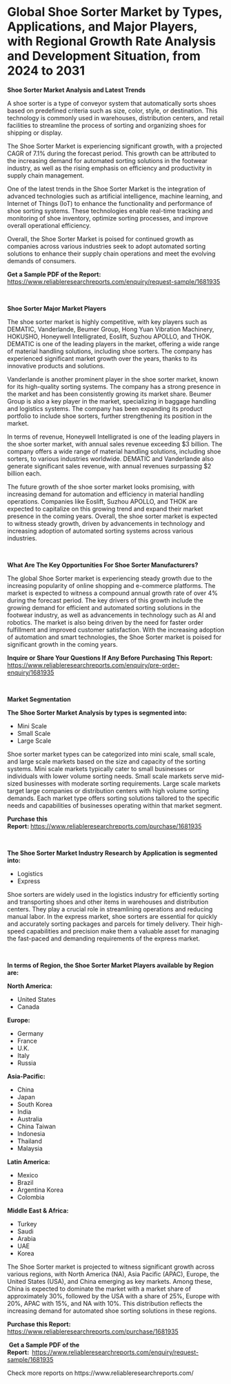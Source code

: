 <p><h1>Global Shoe Sorter Market by Types, Applications, and Major Players, with Regional Growth Rate Analysis and Development Situation, from 2024 to 2031</h1></p><p><strong>Shoe Sorter Market Analysis and Latest Trends</strong></p>
<p><p>A shoe sorter is a type of conveyor system that automatically sorts shoes based on predefined criteria such as size, color, style, or destination. This technology is commonly used in warehouses, distribution centers, and retail facilities to streamline the process of sorting and organizing shoes for shipping or display.</p><p>The Shoe Sorter Market is experiencing significant growth, with a projected CAGR of 7.1% during the forecast period. This growth can be attributed to the increasing demand for automated sorting solutions in the footwear industry, as well as the rising emphasis on efficiency and productivity in supply chain management.</p><p>One of the latest trends in the Shoe Sorter Market is the integration of advanced technologies such as artificial intelligence, machine learning, and Internet of Things (IoT) to enhance the functionality and performance of shoe sorting systems. These technologies enable real-time tracking and monitoring of shoe inventory, optimize sorting processes, and improve overall operational efficiency.</p><p>Overall, the Shoe Sorter Market is poised for continued growth as companies across various industries seek to adopt automated sorting solutions to enhance their supply chain operations and meet the evolving demands of consumers.</p></p>
<p><strong>Get a Sample PDF of the Report:&nbsp;</strong> <a href="https://www.reliableresearchreports.com/enquiry/request-sample/1681935">https://www.reliableresearchreports.com/enquiry/request-sample/1681935</a></p>
<p>&nbsp;</p>
<p><strong>Shoe Sorter Major Market Players</strong></p>
<p><p>The shoe sorter market is highly competitive, with key players such as DEMATIC, Vanderlande, Beumer Group, Hong Yuan Vibration Machinery, HOKUSHO, Honeywell Intelligrated, Eoslift, Suzhou APOLLO, and THOK. DEMATIC is one of the leading players in the market, offering a wide range of material handling solutions, including shoe sorters. The company has experienced significant market growth over the years, thanks to its innovative products and solutions.</p><p>Vanderlande is another prominent player in the shoe sorter market, known for its high-quality sorting systems. The company has a strong presence in the market and has been consistently growing its market share. Beumer Group is also a key player in the market, specializing in baggage handling and logistics systems. The company has been expanding its product portfolio to include shoe sorters, further strengthening its position in the market.</p><p>In terms of revenue, Honeywell Intelligrated is one of the leading players in the shoe sorter market, with annual sales revenue exceeding $3 billion. The company offers a wide range of material handling solutions, including shoe sorters, to various industries worldwide. DEMATIC and Vanderlande also generate significant sales revenue, with annual revenues surpassing $2 billion each.</p><p>The future growth of the shoe sorter market looks promising, with increasing demand for automation and efficiency in material handling operations. Companies like Eoslift, Suzhou APOLLO, and THOK are expected to capitalize on this growing trend and expand their market presence in the coming years. Overall, the shoe sorter market is expected to witness steady growth, driven by advancements in technology and increasing adoption of automated sorting systems across various industries.</p></p>
<p>&nbsp;</p>
<p><strong>What Are The Key Opportunities For Shoe Sorter Manufacturers?</strong></p>
<p><p>The global Shoe Sorter market is experiencing steady growth due to the increasing popularity of online shopping and e-commerce platforms. The market is expected to witness a compound annual growth rate of over 4% during the forecast period. The key drivers of this growth include the growing demand for efficient and automated sorting solutions in the footwear industry, as well as advancements in technology such as AI and robotics. The market is also being driven by the need for faster order fulfillment and improved customer satisfaction. With the increasing adoption of automation and smart technologies, the Shoe Sorter market is poised for significant growth in the coming years.</p></p>
<p><strong>Inquire or Share Your Questions If Any Before Purchasing This Report:</strong> <a href="https://www.reliableresearchreports.com/enquiry/pre-order-enquiry/1681935">https://www.reliableresearchreports.com/enquiry/pre-order-enquiry/1681935</a></p>
<p>&nbsp;</p>
<p><strong>Market Segmentation</strong></p>
<p><strong>The Shoe Sorter Market Analysis by types is segmented into:</strong></p>
<p><ul><li>Mini Scale</li><li>Small Scale</li><li>Large Scale</li></ul></p>
<p><p>Shoe sorter market types can be categorized into mini scale, small scale, and large scale markets based on the size and capacity of the sorting systems. Mini scale markets typically cater to small businesses or individuals with lower volume sorting needs. Small scale markets serve mid-sized businesses with moderate sorting requirements. Large scale markets target large companies or distribution centers with high volume sorting demands. Each market type offers sorting solutions tailored to the specific needs and capabilities of businesses operating within that market segment.</p></p>
<p><strong>Purchase this Report:&nbsp;</strong><a href="https://www.reliableresearchreports.com/purchase/1681935">https://www.reliableresearchreports.com/purchase/1681935</a></p>
<p>&nbsp;</p>
<p><strong>The Shoe Sorter Market Industry Research by Application is segmented into:</strong></p>
<p><ul><li>Logistics</li><li>Express</li></ul></p>
<p><p>Shoe sorters are widely used in the logistics industry for efficiently sorting and transporting shoes and other items in warehouses and distribution centers. They play a crucial role in streamlining operations and reducing manual labor. In the express market, shoe sorters are essential for quickly and accurately sorting packages and parcels for timely delivery. Their high-speed capabilities and precision make them a valuable asset for managing the fast-paced and demanding requirements of the express market.</p></p>
<p>&nbsp;</p>
<p><strong>In terms of Region, the Shoe Sorter Market Players available by Region are:</strong></p>
<p>
    <p> <strong> North America: </strong>
        <ul>
            <li>United States</li>
            <li>Canada</li>
        </ul>
        </p> 
    <p> <strong> Europe: </strong>
        <ul>
            <li>Germany</li>
            <li>France</li>
            <li>U.K.</li>
            <li>Italy</li>
            <li>Russia</li>
        </ul>
        </p> 
    <p> <strong> Asia-Pacific: </strong>
        <ul>
            <li>China</li>
            <li>Japan</li>
            <li>South Korea</li>
            <li>India</li>
            <li>Australia</li>
            <li>China Taiwan</li>
            <li>Indonesia</li>
            <li>Thailand</li>
            <li>Malaysia</li>
        </ul>
        </p> 
    <p> <strong> Latin America: </strong>
        <ul>
            <li>Mexico</li>
            <li>Brazil</li>
            <li>Argentina Korea</li>
            <li>Colombia</li>
        </ul>
        </p> 
    <p> <strong> Middle East & Africa: </strong>
        <ul>
            <li>Turkey</li>
            <li>Saudi</li>
            <li>Arabia</li>
            <li>UAE</li>
            <li>Korea</li>
        </ul>
    </p>
    </p>
<p><p>The Shoe Sorter market is projected to witness significant growth across various regions, with North America (NA), Asia Pacific (APAC), Europe, the United States (USA), and China emerging as key markets. Among these, China is expected to dominate the market with a market share of approximately 30%, followed by the USA with a share of 25%, Europe with 20%, APAC with 15%, and NA with 10%. This distribution reflects the increasing demand for automated shoe sorting solutions in these regions.</p></p>
<p><strong>Purchase this Report: </strong><a href="https://www.reliableresearchreports.com/purchase/1681935">https://www.reliableresearchreports.com/purchase/1681935</a></p>
<p>&nbsp;<strong>Get a Sample PDF of the Report:&nbsp;&nbsp;</strong><a href="https://www.reliableresearchreports.com/enquiry/request-sample/1681935">https://www.reliableresearchreports.com/enquiry/request-sample/1681935</a></p>
<p><strong></strong></p>
<p>Check more reports on https://www.reliableresearchreports.com/</p>